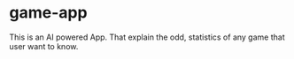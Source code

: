# game-app

This is an AI powered App. That explain the odd, statistics of any game that user want to know.
